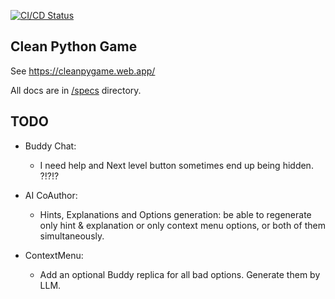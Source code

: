 [![CI/CD Status](https://github.com/cleanpygame/cleanpygame/actions/workflows/deploy.yml/badge.svg)](https://github.com/cleanpygame/cleanpygame/actions/workflows/deploy.yml)

## Clean Python Game

See https://cleanpygame.web.app/

All docs are in [/specs](/specs) directory.

## TODO

- Buddy Chat:
  - I need help and Next level button sometimes end up being hidden. ?!?!?

- AI CoAuthor:
  - Hints, Explanations and Options generation: be able to regenerate only hint & explanation or only context menu
    options, or both of them simultaneously.

- ContextMenu:
    - Add an optional Buddy replica for all bad options. Generate them by LLM.

